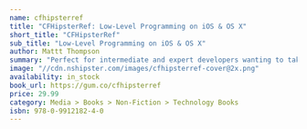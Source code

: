 ```yaml
---
name: cfhipsterref
title: "CFHipsterRef: Low-Level Programming on iOS & OS X"
short_title: "CFHipsterRef"
sub_title: "Low-Level Programming on iOS & OS X"
author: Mattt Thompson
summary: "Perfect for intermediate and expert developers wanting to take a deeper dive into advanced topics, _CFHipsterRef: Low-Level Programming on iOS & OS X_ covers the core technologies powering Cocoa, Objective-C, and the operating system itself, including Grand Central Dispatch, Accelerate, and the Objective-C runtime."
image: "//cdn.nshipster.com/images/cfhipsterref-cover@2x.png"
availability: in_stock
book_url: https://gum.co/cfhipsterref
price: 29.99
category: Media > Books > Non-Fiction > Technology Books
isbn: 978-0-9912182-4-0
---
```


